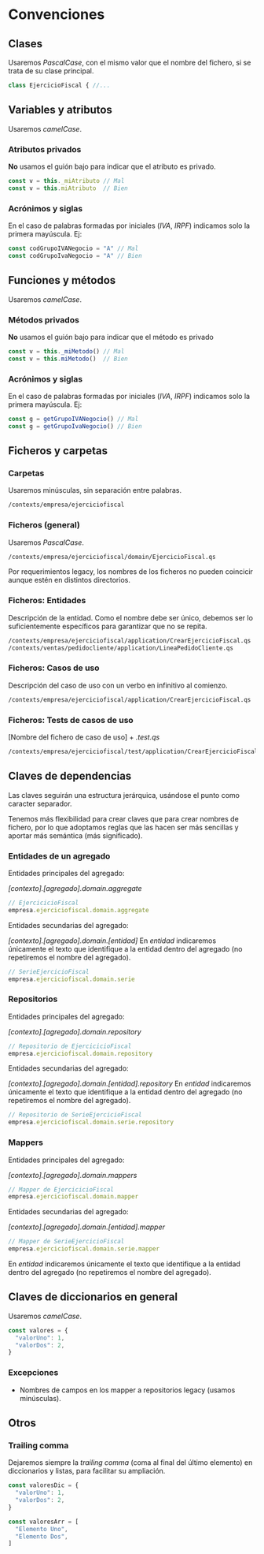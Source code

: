 # Convenciones

## Clases
Usaremos _PascalCase_, con el mismo valor que el nombre del fichero, si se trata de su clase principal.
```js
class EjercicioFiscal { //...
```
## Variables y atributos
Usaremos _camelCase_.

### Atributos privados
**No** usamos el guión bajo para indicar que el atributo es privado.
```js
const v = this._miAtributo // Mal
const v = this.miAtributo  // Bien
```

### Acrónimos y siglas
En el caso de palabras formadas por iniciales (_IVA_, _IRPF_) indicamos solo la primera mayúscula. Ej:
```js
const codGrupoIVANegocio = "A" // Mal
const codGrupoIvaNegocio = "A" // Bien
```

## Funciones y métodos
Usaremos _camelCase_.

### Métodos privados
**No** usamos el guión bajo para indicar que el método es privado
```js
const v = this._miMetodo() // Mal
const v = this.miMetodo()  // Bien
```

### Acrónimos y siglas
En el caso de palabras formadas por iniciales (_IVA_, _IRPF_) indicamos solo la primera mayúscula. Ej:
```js
const g = getGrupoIVANegocio() // Mal
const g = getGrupoIvaNegocio() // Bien
```

## Ficheros y carpetas

### Carpetas
Usaremos minúsculas, sin separación entre palabras.
```sh
/contexts/empresa/ejerciciofiscal
```

### Ficheros (general)
Usaremos _PascalCase_.
```sh
/contexts/empresa/ejerciciofiscal/domain/EjercicioFiscal.qs
```
Por requerimientos legacy, los nombres de los ficheros no pueden coincicir aunque estén en distintos directorios.

### Ficheros: Entidades
Descripción de la entidad. Como el nombre debe ser único, debemos ser lo suficientemente específicos para garantizar que no se repita.
```sh
/contexts/empresa/ejerciciofiscal/application/CrearEjercicioFiscal.qs
/contexts/ventas/pedidocliente/application/LineaPedidoCliente.qs
```

### Ficheros: Casos de uso
Descripción del caso de uso con un verbo en infinitivo al comienzo.
```sh
/contexts/empresa/ejerciciofiscal/application/CrearEjercicioFiscal.qs
```

### Ficheros: Tests de casos de uso
[Nombre del fichero de caso de uso] + _.test.qs_
```sh
/contexts/empresa/ejerciciofiscal/test/application/CrearEjercicioFiscal.test.qs
```

## Claves de dependencias
Las claves seguirán una estructura jerárquica, usándose el punto como caracter separador.

Tenemos más flexibilidad para crear claves que para crear nombres de fichero, por lo que adoptamos reglas que las hacen ser más sencillas y aportar más semántica (más significado).

### Entidades de un agregado
Entidades principales del agregado:

_[contexto].[agregado].domain.aggregate_
```js
// EjercicicioFiscal
empresa.ejerciciofiscal.domain.aggregate
```
Entidades secundarias del agregado:

_[contexto].[agregado].domain.[entidad]_
En _entidad_ indicaremos únicamente el texto que identifique a la entidad dentro del agregado (no repetiremos el nombre del agregado).
```js
// SerieEjercicioFiscal
empresa.ejerciciofiscal.domain.serie
```

### Repositorios
Entidades principales del agregado:

_[contexto].[agregado].domain.repository_
```js
// Repositorio de EjercicicioFiscal
empresa.ejerciciofiscal.domain.repository
```

Entidades secundarias del agregado:

_[contexto].[agregado].domain.[entidad].repository_
En _entidad_ indicaremos únicamente el texto que identifique a la entidad dentro del agregado (no repetiremos el nombre del agregado).
```js
// Repositorio de SerieEjercicioFiscal
empresa.ejerciciofiscal.domain.serie.repository
```

### Mappers
Entidades principales del agregado:

_[contexto].[agregado].domain.mappers_
```js
// Mapper de EjercicicioFiscal
empresa.ejerciciofiscal.domain.mapper
```

Entidades secundarias del agregado:

_[contexto].[agregado].domain.[entidad].mapper_
```js
// Mapper de SerieEjercicioFiscal
empresa.ejerciciofiscal.domain.serie.mapper
```
En _entidad_ indicaremos únicamente el texto que identifique a la entidad dentro del agregado (no repetiremos el nombre del agregado).

## Claves de diccionarios en general
Usaremos _camelCase_.
```js
const valores = {
  "valorUno": 1,
  "valorDos": 2,
}
```

### Excepciones
+ Nombres de campos en los mapper a repositorios legacy (usamos minúsculas).

## Otros

### Trailing comma
Dejaremos siempre la _trailing comma_ (coma al final del último elemento) en diccionarios y listas, para facilitar su ampliación.
```js
const valoresDic = {
  "valorUno": 1,
  "valorDos": 2,
}

const valoresArr = [
  "Elemento Uno",
  "Elemento Dos",
]
```
